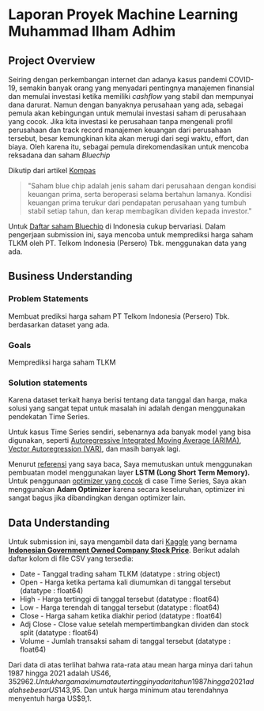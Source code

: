 # Laporan Proyek Machine Learning <br> Muhammad Ilham Adhim

## Project Overview

Seiring dengan perkembangan internet dan adanya kasus pandemi COVID-19, semakin banyak orang yang menyadari pentingnya manajemen finansial dan  memulai investasi ketika memiliki *cashflow* yang stabil dan mempunyai dana darurat. Namun dengan banyaknya perusahaan yang ada, sebagai pemula akan kebingungan untuk memulai investasi saham di perusahaan yang cocok. Jika kita investasi ke perusahaan tanpa mengenali profil perusahaan dan track record manajemen keuangan dari perusahaan tersebut, besar kemungkinan kita akan merugi dari segi waktu, effort, dan biaya. Oleh karena itu, sebagai pemula direkomendasikan untuk mencoba reksadana dan saham *Bluechip*

Dikutip dari artikel [Kompas](https://money.kompas.com/read/2021/08/24/161914926/mengenal-apa-itu-saham-blue-chip-dan-contohnya?page=all)

> "Saham blue chip adalah jenis saham dari perusahaan dengan kondisi keuangan prima, serta beroperasi selama bertahun lamanya. Kondisi keuangan prima terukur dari pendapatan perusahaan yang tumbuh stabil setiap tahun, dan kerap membagikan dividen kepada investor."

Untuk [Daftar saham Bluechip](https://superyou.co.id/blog/keuangan/rekomendasi-saham-blue-chip/) di Indonesia cukup bervariasi. Dalam pengerjaan submission ini, saya mencoba untuk memprediksi harga saham TLKM oleh PT. Telkom Indonesia  (Persero) Tbk. menggunakan data yang ada.



## Business Understanding
### Problem Statements
Membuat prediksi harga saham PT Telkom Indonesia (Persero) Tbk. berdasarkan dataset yang ada.

### Goals
Memprediksi harga saham TLKM

### Solution statements
Karena dataset terkait hanya berisi tentang data tanggal dan harga, maka solusi yang sangat tepat untuk masalah ini adalah dengan menggunakan pendekatan Time Series. 

Untuk kasus Time Series sendiri, sebenarnya ada banyak model yang bisa digunakan, seperti [Autoregressive Integrated Moving Average (ARIMA)](https://daps.bps.go.id/file_artikel/77/arima.pdf), [Vector Autoregression (VAR)](https://www.aptech.com/blog/introduction-to-the-fundamentals-of-vector-autoregressive-models/), dan masih banyak lagi. 

Menurut [referensi](https://www.springml.com/blog/time-series-forecasting-arima-vs-lstm/) yang saya baca, Saya memutuskan untuk menggunakan pembuatan model menggunakan layer **LSTM (Long Short Term Memory).** Untuk penggunaan [optimizer yang cocok](https://deepdatascience.wordpress.com/2016/11/18/which-lstm-optimizer-to-use/) di case Time Series, Saya akan menggunakan **Adam Optimizer** karena secara keseluruhan, optimizer ini sangat bagus jika dibandingkan dengan optimizer lain.


## Data Understanding
Untuk submission ini, saya mengambil data dari [Kaggle](https://www.kaggle.com) yang bernama **[Indonesian Government Owned Company Stock Price](https://www.kaggle.com/fawwazzainiahmad/indonesian-government-owned-company-stock-price?select=TLKM.JK.csv)**. Berikut adalah daftar kolom di file CSV yang tersedia:

  * Date - Tanggal trading saham TLKM (datatype : string object)
  * Open - Harga ketika pertama kali diumumkan di tanggal tersebut (datatype : float64)
  * High - Harga tertinggi di tanggal tersebut (datatype : float64)
  * Low -  Harga terendah di tanggal tersebut (datatype : float64)
  * Close - Harga saham ketika diakhir period (datatype : float64)
  * Adj Close - Close value setelah mempertimbangkan dividen dan stock split (datatype : float64)
  * Volume - Jumlah transaksi saham di tanggal tersebut (datatype : float64)



Dari data di atas terlihat bahwa rata-rata atau mean harga minya dari tahun 1987 hingga 2021 adalah US$46,352962. Untuk harga maximum atau tertingginya dari tahun 1987 hingga 2021 adalah sebesar US$143,95. Dan untuk harga minimum atau terendahnya menyentuh harga US$9,1.